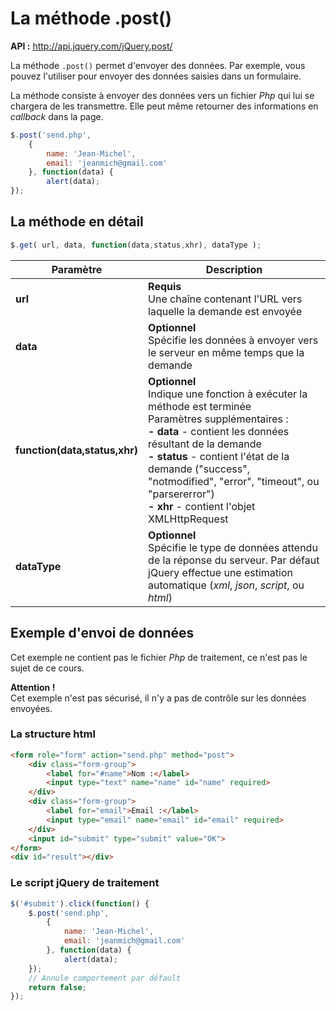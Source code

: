 # La méthode .post()

**API :** http://api.jquery.com/jQuery.post/

La méthode `.post()` permet d'envoyer des données.
Par exemple, vous pouvez l'utiliser pour envoyer des données saisies dans un formulaire.

La méthode consiste à envoyer des données vers un fichier *Php* qui lui se chargera de les transmettre. Elle peut même retourner des informations en *callback* dans la page.

```js
$.post('send.php',
    {
        name: 'Jean-Michel',
        email: 'jeanmich@gmail.com'
    }, function(data) {
        alert(data);
});
```

## La méthode en détail

```js
$.get( url, data, function(data,status,xhr), dataType );
```

| Paramètre | Description |
| -- | -- |
| **url** | **Requis**<br/>Une chaîne contenant l'URL vers laquelle la demande est envoyée |
| **data** | **Optionnel**<br/> Spécifie les données à envoyer vers le serveur en même temps que la demande |
| **function(data,status,xhr)** | **Optionnel**<br/> Indique une fonction à exécuter la méthode est terminée<br/>Paramètres supplémentaires : <br/>**- data** - contient les données résultant de la demande <br/> **- status** - contient l'état de la demande ("success", "notmodified", "error", "timeout", ou "parsererror")<br/> **- xhr** - contient l'objet XMLHttpRequest |
| **dataType** | **Optionnel**<br/>Spécifie le type de données attendu de la réponse du serveur. Par défaut jQuery effectue une estimation automatique (*xml*, *json*, *script*, ou *html*) |

## Exemple d'envoi de données

Cet exemple ne contient pas le fichier *Php* de traitement, ce n'est pas le sujet de ce cours.

**Attention !**<br/>
Cet exemple n'est pas sécurisé, il n'y a pas de contrôle sur les données envoyées.

### La structure **html**
```html
<form role="form" action="send.php" method="post">
	<div class="form-group">
		<label for="#name">Nom :</label>
		<input type="text" name="name" id="name" required>
	</div>
	<div class="form-group">
		<label for="email">Email :</label>
		<input type="email" name="email" id="email" required>
	</div>
    <input id="submit" type="submit" value="OK">
</form>
<div id="result"></div>
```

### Le script **jQuery** de traitement
```js
$('#submit').click(function() {
    $.post('send.php',
        {
            name: 'Jean-Michel',
            email: 'jeanmich@gmail.com'
        }, function(data) {
            alert(data);
    });
    // Annule comportement par défault
    return false;
});
```
